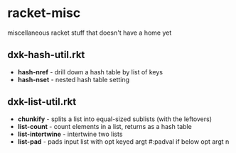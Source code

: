 # racket-misc
miscellaneous racket stuff that doesn't have a home yet


## dxk-hash-util.rkt
- **hash-nref** - drill down a hash table by list of keys
- **hash-nset** - nested hash table setting

## dxk-list-util.rkt
- **chunkify** - splits a list into equal-sized sublists (with the leftovers)
- **list-count** - count elements in a list, returns as a hash table
- **list-intertwine** - intertwine two lists
- **list-pad** - pads input list with opt keyed argt #:padval if below opt argt n
